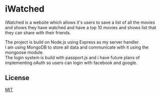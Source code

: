 # iWatched

iWatched is a website which allows it's users to save a list of all the movies and shows they have watched and have a top 10 movies and shows list that they can share with their friends.

The project is build on Node.js using Express as my server handler.   
I am using MongoDB to store all data and communicate with it using the mongoose module.  
The login system is build with passport.js and i have future plans of implementing oAuth so users can login with facebook and google. 


## License
[MIT](https://choosealicense.com/licenses/mit/)